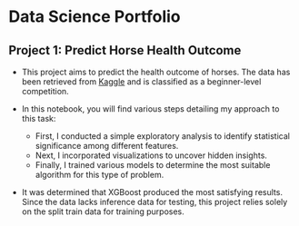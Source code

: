 # Data Science Portfolio

## Project 1: Predict Horse Health Outcome

- This project aims to predict the health outcome of horses. The data has been retrieved from [Kaggle](https://www.kaggle.com/competitions/playground-series-s3e22) and is classified as a beginner-level competition.

- In this notebook, you will find various steps detailing my approach to this task:
  - First, I conducted a simple exploratory analysis to identify statistical significance among different features.
  - Next, I incorporated visualizations to uncover hidden insights.
  - Finally, I trained various models to determine the most suitable algorithm for this type of problem.

- It was determined that XGBoost produced the most satisfying results. Since the data lacks inference data for testing, this project relies solely on the split train data for training purposes.
